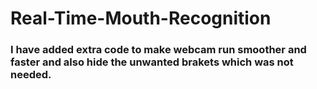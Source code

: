 # Real-Time-Mouth-Recognition

### I have added extra code to make webcam run smoother and faster and also hide the unwanted brakets which was not needed. 
